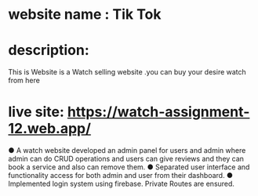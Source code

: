 #  website name : Tik Tok
# description: 
This is Website is a Watch selling website .you can buy your desire watch from here

# live site: https://watch-assignment-12.web.app/

● A watch website developed an admin panel for users and admin where admin can do CRUD operations
   and users can give reviews and they can book a service and also can remove them.
● Separated user interface and functionality access for both admin and user from their dashboard.
● Implemented login system using firebase. Private Routes are ensured.


